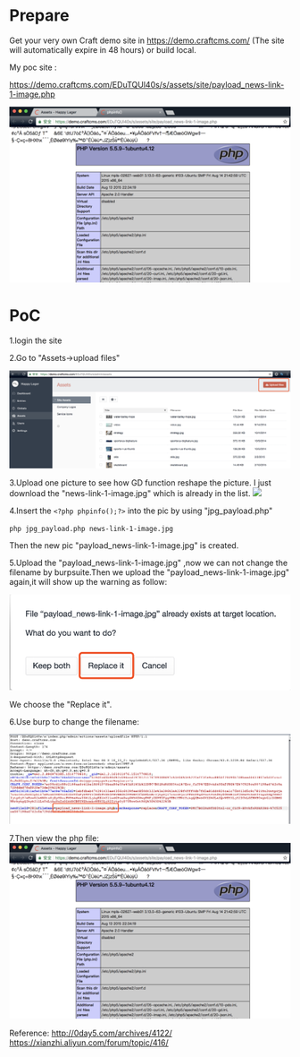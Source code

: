 # Prepare
Get your very own Craft demo site in https://demo.craftcms.com/ (The site will automatically expire in 48 hours) or build local.

My poc site : 

https://demo.craftcms.com/EDuTQUl40s/s/assets/site/payload_news-link-1-image.php

![](./4_poc.png) 

# PoC
1.login the site

2.Go to "Assets->upload files"

![](./1_upload.png)

3.Upload one picture to see how GD function reshape the picture. I just download the "news-link-1-image.jpg" which is already in the list.
![](./1_download.png)

4.Insert the `<?php phpinfo();?>` into the pic by using "jpg_payload.php"

  `php jpg_payload.php news-link-1-image.jpg`
  
  Then the new pic "payload_news-link-1-image.jpg" is created.
  
 5.Upload the "payload_news-link-1-image.jpg" ,now we can not change the filename by burpsuite.Then we upload the "payload_news-link-1-image.jpg" again,it will show up the warning as follow:
 
 ![](./2_replace.png)
 
 We choose the "Replace it".
 
 6.Use burp to change the filename:
 
 ![](./3_changePicName.png)
 
 7.Then view the php file:
 ![](./4_poc.png) 
  
Reference:
http://0day5.com/archives/4122/
https://xianzhi.aliyun.com/forum/topic/416/
